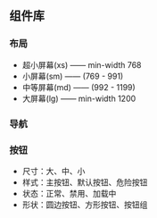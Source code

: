 ## 组件库

### 布局

- 超小屏幕(xs) —— min-width 768
- 小屏幕(sm) —— (769 - 991)
- 中等屏幕(md) —— (992 - 1199)
- 大屏幕(lg) —— min-width 1200


### 导航



### 按钮 

- 尺寸：大、中、小
- 样式：主按钮、默认按钮、危险按钮
- 状态：正常、禁用、加载中
- 形状：圆边按钮、方形按钮、按钮组





### 